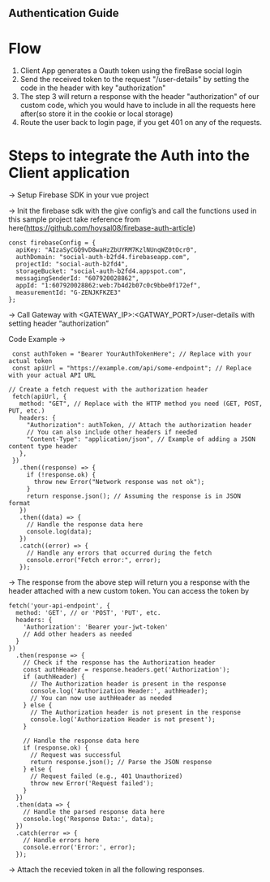  ## Authentication Guide 

 # Flow 

 1. Client App generates a Oauth token using the fireBase social login
 2. Send the received token to the request "/user-details" by setting the code in the header with key "authorization"
 3. The step 3 will return a response with the header "authorization" of our custom code, which you would have to include in all the requests here after(so store it in the cookie or local storage)
 4. Route the user back to login page, if you get 401 on any of the requests.
 # Steps to integrate the Auth into the Client application 

-> Setup Firebase SDK in your vue project 

-> Init the firebase sdk with the give config’s and call the functions used in this sample project take reference from here(https://github.com/hoysal08/firebase-auth-article) 

```
const firebaseConfig = { 
  apiKey: "AIzaSyCGQ9vD8waHzZbUYRM7KzlNUnqWZ0tOcr0", 
  authDomain: "social-auth-b2fd4.firebaseapp.com", 
  projectId: "social-auth-b2fd4", 
  storageBucket: "social-auth-b2fd4.appspot.com", 
  messagingSenderId: "607920028862", 
  appId: "1:607920028862:web:7b4d2b07c0c9bbe0f172ef", 
  measurementId: "G-ZENJKFKZE3" 
}; 
```

-> Call Gateway with <GATEWAY_IP>:<GATWAY_PORT>/user-details 
with setting header “authorization” 

Code Example -> 
```
 const authToken = "Bearer YourAuthTokenHere"; // Replace with your actual token 
 const apiUrl = "https://example.com/api/some-endpoint"; // Replace with your actual API URL 

// Create a fetch request with the authorization header 
 fetch(apiUrl, { 
   method: "GET", // Replace with the HTTP method you need (GET, POST, PUT, etc.) 
   headers: { 
     "Authorization": authToken, // Attach the authorization header 
     // You can also include other headers if needed 
     "Content-Type": "application/json", // Example of adding a JSON content type header 
   }, 
 }) 
   .then((response) => { 
     if (!response.ok) { 
       throw new Error("Network response was not ok"); 
     } 
     return response.json(); // Assuming the response is in JSON format 
   }) 
   .then((data) => { 
     // Handle the response data here 
     console.log(data); 
   }) 
   .catch((error) => { 
     // Handle any errors that occurred during the fetch 
     console.error("Fetch error:", error); 
   }); 
```

-> The response from the above step will return you a response with the header attached with a new custom token. You can access the token by

``` 
fetch('your-api-endpoint', {
  method: 'GET', // or 'POST', 'PUT', etc.
  headers: {
    'Authorization': 'Bearer your-jwt-token'
    // Add other headers as needed
  }
})
  .then(response => {
    // Check if the response has the Authorization header
    const authHeader = response.headers.get('Authorization');
    if (authHeader) {
      // The Authorization header is present in the response
      console.log('Authorization Header:', authHeader);
      // You can now use authHeader as needed
    } else {
      // The Authorization header is not present in the response
      console.log('Authorization Header is not present');
    }

    // Handle the response data here
    if (response.ok) {
      // Request was successful
      return response.json(); // Parse the JSON response
    } else {
      // Request failed (e.g., 401 Unauthorized)
      throw new Error('Request failed');
    }
  })
  .then(data => {
    // Handle the parsed response data here
    console.log('Response Data:', data);
  })
  .catch(error => {
    // Handle errors here
    console.error('Error:', error);
  });
```

-> Attach the recevied token in all the following responses.
